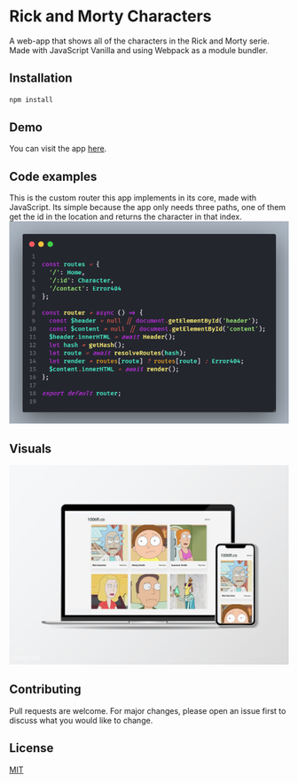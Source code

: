 # Rick and Morty Characters

A web-app that shows all of the characters in the Rick and Morty serie.
Made with JavaScript Vanilla and using Webpack as a module bundler.

## Installation

```bash
npm install
```

## Demo

You can visit the app [here](https://dalejandro06.github.io/rickandmorty-spa/).

## Code examples

This is the custom router this app implements in its core, made with JavaScript.
Its simple because the app only needs three paths, one of them get the id in the location and returns the character in that index.
![](./img/router.png)

## Visuals

![](./img/mockup1.jpg)

## Contributing

Pull requests are welcome. For major changes, please open an issue first to discuss what you would like to change.

## License

[MIT](https://choosealicense.com/licenses/mit/)
